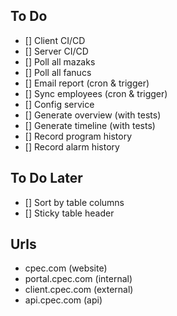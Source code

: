 ## To Do

- [] Client CI/CD
- [] Server CI/CD
- [] Poll all mazaks
- [] Poll all fanucs
- [] Email report (cron & trigger)
- [] Sync employees (cron & trigger)
- [] Config service
- [] Generate overview (with tests)
- [] Generate timeline (with tests)
- [] Record program history
- [] Record alarm history

## To Do Later

- [] Sort by table columns
- [] Sticky table header

## Urls

- cpec.com (website)
- portal.cpec.com (internal)
- client.cpec.com (external)
- api.cpec.com (api)
